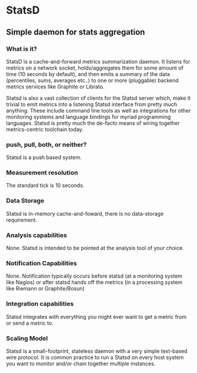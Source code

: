 # StatsD

## Simple daemon for stats aggregation

### What is it?

StatsD is a cache-and-forward metrics summarization daemon. It listens for
metrics on a network socket, holds/aggregates them for some amount of time (10
seconds by default), and then emits a summary of the data (percentiles, sums,
averages etc..) to one or more (pluggable) backend metrics services like
Graphite or Librato.

Statsd is also a vast collection of clients for the Statsd server which, make
it trivial to emit metrics into a listening Statsd interface from pretty much
anything. These include command line tools as well as integrations for other
monitoring systems and language bindings for myriad programming languages.
Statsd is pretty much the de-facto means of wiring together metrics-centric
toolchain today.

### push, pull, both, or neither?
Statsd is a push based system.

### Measurement resolution
The standard tick is 10 seconds.

### Data Storage
Statsd is in-memory cache-and-foward, there is no data-storage requirement.

### Analysis capabilities
None. Statsd is intended to be pointed at the analysis tool of your choice.

### Notification Capabilities
None. Notification typically occurs before statsd (at a monitoring system like
Nagios) or after statsd hands off the metrics (in a processing system like
Riemann or Graphite/Bosun)

### Integration capabilities
Statsd integrates with everything you might ever want to get a metric from or
send a metric to.

### Scaling Model
Statsd is a small-footprint, stateless daemon with a very simple text-based
wire protocol. It is common practice to run a Statsd on every host system you
want to monitor and/or chain together multiple instances.
